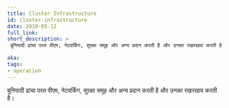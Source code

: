 ```yaml
---
title: Cluster Infrastructure
id: cluster-infrastructure
date: 2019-05-12
full_link:
short_description: >
 बुनियादी ढांचा परत वीएम, नेटवर्किंग, सुरक्षा समूह और अन्य प्रदान करती है और उनका रखरखाव करती है।

aka:
tags:
- operation
---
```

 बुनियादी ढांचा परत वीएम, नेटवर्किंग, सुरक्षा समूह और अन्य प्रदान करती है और उनका रखरखाव करती है।